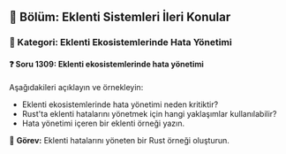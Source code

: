 ## 📘 Bölüm: Eklenti Sistemleri İleri Konular  
### 🔹 Kategori: Eklenti Ekosistemlerinde Hata Yönetimi  
#### ❓ Soru 1309: Eklenti ekosistemlerinde hata yönetimi

Aşağıdakileri açıklayın ve örnekleyin:

- Eklenti ekosistemlerinde hata yönetimi neden kritiktir?
- Rust'ta eklenti hatalarını yönetmek için hangi yaklaşımlar kullanılabilir?
- Hata yönetimi içeren bir eklenti örneği yazın.

🔧 **Görev:** Eklenti hatalarını yöneten bir Rust örneği oluşturun.

